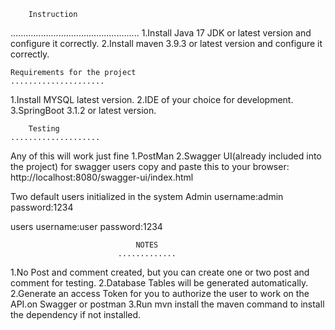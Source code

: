 		Instruction 
...................................................
1.Install Java 17 JDK  or latest version and configure it correctly.
2.Install maven 3.9.3 or latest version and configure it correctly.

	Requirements for the project
	.....................
1.Install MYSQL latest version.
2.IDE of your choice for development.
3.SpringBoot 3.1.2 or latest version.


		Testing
	....................
Any of this will work just fine
1.PostMan 
2.Swagger UI(already included into the project) 
for swagger users copy and paste this to your browser: http://localhost:8080/swagger-ui/index.html


Two default users initialized in the system
Admin
username:admin
password:1234

users
username:user
password:1234


								NOTES
							.............
1.No Post and comment created, but you can create one or two  post and comment for testing.
2.Database Tables will be generated automatically.
2.Generate an access Token for you to authorize  the user to work on the API.on Swagger or postman
3.Run mvn install the maven command to install the dependency if not installed.






